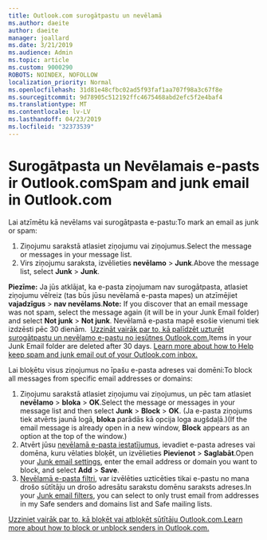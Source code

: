 ```yaml
---
title: Outlook.com surogātpastu un nevēlamā
ms.author: daeite
author: daeite
manager: joallard
ms.date: 3/21/2019
ms.audience: Admin
ms.topic: article
ms.custom: 9000290
ROBOTS: NOINDEX, NOFOLLOW
localization_priority: Normal
ms.openlocfilehash: 31d81e48cfbc02ad5f93faf1aa707f98a3c67f8e
ms.sourcegitcommit: 9d78905c512192ffc4675468abd2efc5f2e4baf4
ms.translationtype: MT
ms.contentlocale: lv-LV
ms.lasthandoff: 04/23/2019
ms.locfileid: "32373539"
---
```

# <a name="spam-and-junk-email-in-outlookcom"></a><span data-ttu-id="2d9f7-102">Surogātpasta un Nevēlamais e-pasts ir Outlook.com</span><span class="sxs-lookup"><span data-stu-id="2d9f7-102">Spam and junk email in Outlook.com</span></span>

<span data-ttu-id="2d9f7-103">Lai atzīmētu kā nevēlams vai surogātpasta e-pastu:</span><span class="sxs-lookup"><span data-stu-id="2d9f7-103">To mark an email as junk or spam:</span></span>

1. <span data-ttu-id="2d9f7-104">Ziņojumu sarakstā atlasiet ziņojumu vai ziņojumus.</span><span class="sxs-lookup"><span data-stu-id="2d9f7-104">Select the message or messages in your message list.</span></span>
1. <span data-ttu-id="2d9f7-105">Virs ziņojumu saraksta, izvēlieties **nevēlamo** > **Junk**.</span><span class="sxs-lookup"><span data-stu-id="2d9f7-105">Above the message list, select **Junk** > **Junk**.</span></span>

<span data-ttu-id="2d9f7-106">**Piezīme:** Ja jūs atklājat, ka e-pasta ziņojumam nav surogātpasta, atlasiet ziņojumu vēlreiz (tas būs jūsu nevēlamā e-pasta mapes) un atzīmējiet **vajadzīgus** > **nav nevēlams**.</span><span class="sxs-lookup"><span data-stu-id="2d9f7-106">**Note:** If you discover that an email message was not spam, select the message again (it will be in your Junk Email folder) and select **Not junk** > **Not junk**.</span></span> <span data-ttu-id="2d9f7-107">Nevēlamā e-pasta mapē esošie vienumi tiek izdzēsti pēc 30 dienām.  [Uzzināt vairāk par to, kā palīdzēt uzturēt surogātpastu un nevēlamo e-pastu no iesūtnes Outlook.com.](https://support.office.com/article/a3ece97b-82f8-4a5e-9ac3-e92fa6427ae4)</span><span class="sxs-lookup"><span data-stu-id="2d9f7-107">Items in your Junk Email folder are deleted after 30 days. [Learn more about how to Help keep spam and junk email out of your Outlook.com inbox.](https://support.office.com/article/a3ece97b-82f8-4a5e-9ac3-e92fa6427ae4)</span></span>

<span data-ttu-id="2d9f7-108">Lai bloķētu visus ziņojumus no īpašu e-pasta adreses vai domēni:</span><span class="sxs-lookup"><span data-stu-id="2d9f7-108">To block all messages from specific email addresses or domains:</span></span>

1. <span data-ttu-id="2d9f7-109">Ziņojumu sarakstā atlasiet ziņojumu vai ziņojumus, un pēc tam atlasiet **nevēlamo** > **bloka** > **OK**.</span><span class="sxs-lookup"><span data-stu-id="2d9f7-109">Select the message or messages in your message list and then select **Junk** > **Block** > **OK**.</span></span> <span data-ttu-id="2d9f7-110">(Ja e-pasta ziņojums tiek atvērts jaunā logā, **bloka** parādās kā opcija loga augšdaļā.)</span><span class="sxs-lookup"><span data-stu-id="2d9f7-110">(If the email message is already open in a new window, **Block** appears as an option at the top of the window.)</span></span>
1. <span data-ttu-id="2d9f7-111">Atvērt jūsu [nevēlamā e-pasta iestatījumus](https://outlook.live.com/mail/options/mail/junkEmail/blockedSendersAndDomainsV2), ievadiet e-pasta adreses vai domēna, kuru vēlaties bloķēt, un izvēlieties **Pievienot** > **Saglabāt**.</span><span class="sxs-lookup"><span data-stu-id="2d9f7-111">Open your [Junk email settings](https://outlook.live.com/mail/options/mail/junkEmail/blockedSendersAndDomainsV2), enter the email address or domain you want to block, and select **Add** > **Save**.</span></span>
1. <span data-ttu-id="2d9f7-112">[Nevēlamā e-pasta filtri](https://outlook.live.com/mail/options/mail/junkEmail/filtersOption), var izvēlēties uzticēties tikai e-pastu no mana drošo sūtītāju un drošo adresātu sarakstu domēnu saraksts adreses.</span><span class="sxs-lookup"><span data-stu-id="2d9f7-112">In your [Junk email filters](https://outlook.live.com/mail/options/mail/junkEmail/filtersOption), you can select to only trust email from addresses in my Safe senders and domains list and Safe mailing lists.</span></span>

[<span data-ttu-id="2d9f7-113">Uzziniet vairāk par to, kā bloķēt vai atbloķēt sūtītāju Outlook.com.</span><span class="sxs-lookup"><span data-stu-id="2d9f7-113">Learn more about how to block or unblock senders in Outlook.com.</span></span>](https://support.office.com/article/afba1c94-77bb-4f50-8b85-057cf52f4d5e)